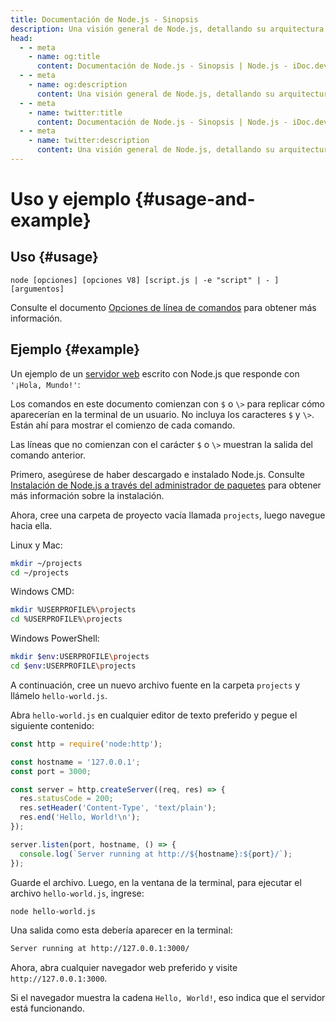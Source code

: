 ```yaml
---
title: Documentación de Node.js - Sinopsis
description: Una visión general de Node.js, detallando su arquitectura asincrónica basada en eventos, módulos principales y cómo empezar con el desarrollo en Node.js.
head:
  - - meta
    - name: og:title
      content: Documentación de Node.js - Sinopsis | Node.js - iDoc.dev
  - - meta
    - name: og:description
      content: Una visión general de Node.js, detallando su arquitectura asincrónica basada en eventos, módulos principales y cómo empezar con el desarrollo en Node.js.
  - - meta
    - name: twitter:title
      content: Documentación de Node.js - Sinopsis | Node.js - iDoc.dev
  - - meta
    - name: twitter:description
      content: Una visión general de Node.js, detallando su arquitectura asincrónica basada en eventos, módulos principales y cómo empezar con el desarrollo en Node.js.
---
```



# Uso y ejemplo {#usage-and-example}

## Uso {#usage}

`node [opciones] [opciones V8] [script.js | -e "script" | - ] [argumentos]`

Consulte el documento [Opciones de línea de comandos](/es/nodejs/api/cli#options) para obtener más información.

## Ejemplo {#example}

Un ejemplo de un [servidor web](/es/nodejs/api/http) escrito con Node.js que responde con `'¡Hola, Mundo!'`:

Los comandos en este documento comienzan con `$` o `\>` para replicar cómo aparecerían en la terminal de un usuario. No incluya los caracteres `$` y `\>`. Están ahí para mostrar el comienzo de cada comando.

Las líneas que no comienzan con el carácter `$` o `\>` muestran la salida del comando anterior.

Primero, asegúrese de haber descargado e instalado Node.js. Consulte [Instalación de Node.js a través del administrador de paquetes](https://nodejs.org/en/download/package-manager/) para obtener más información sobre la instalación.

Ahora, cree una carpeta de proyecto vacía llamada `projects`, luego navegue hacia ella.

Linux y Mac:

```bash [BASH]
mkdir ~/projects
cd ~/projects
```
Windows CMD:

```bash [BASH]
mkdir %USERPROFILE%\projects
cd %USERPROFILE%\projects
```
Windows PowerShell:

```bash [BASH]
mkdir $env:USERPROFILE\projects
cd $env:USERPROFILE\projects
```
A continuación, cree un nuevo archivo fuente en la carpeta `projects` y llámelo `hello-world.js`.

Abra `hello-world.js` en cualquier editor de texto preferido y pegue el siguiente contenido:

```js [ESM]
const http = require('node:http');

const hostname = '127.0.0.1';
const port = 3000;

const server = http.createServer((req, res) => {
  res.statusCode = 200;
  res.setHeader('Content-Type', 'text/plain');
  res.end('Hello, World!\n');
});

server.listen(port, hostname, () => {
  console.log(`Server running at http://${hostname}:${port}/`);
});
```
Guarde el archivo. Luego, en la ventana de la terminal, para ejecutar el archivo `hello-world.js`, ingrese:

```bash [BASH]
node hello-world.js
```
Una salida como esta debería aparecer en la terminal:

```bash [BASH]
Server running at http://127.0.0.1:3000/
```
Ahora, abra cualquier navegador web preferido y visite `http://127.0.0.1:3000`.

Si el navegador muestra la cadena `Hello, World!`, eso indica que el servidor está funcionando.


